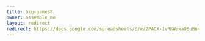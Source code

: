```yaml
---
title: big-games8
owner: assemble_me
layout: redirect
redirect: https://docs.google.com/spreadsheets/d/e/2PACX-1vRKWoxaO6uBn455GufoZ3Ws5TGBCMgc1BVMsQHa5Y3CoVY7gDo9PwFNo-ATQMWmTHSNggFIwmGrA9HB/pubhtml?gid=0
---
```

